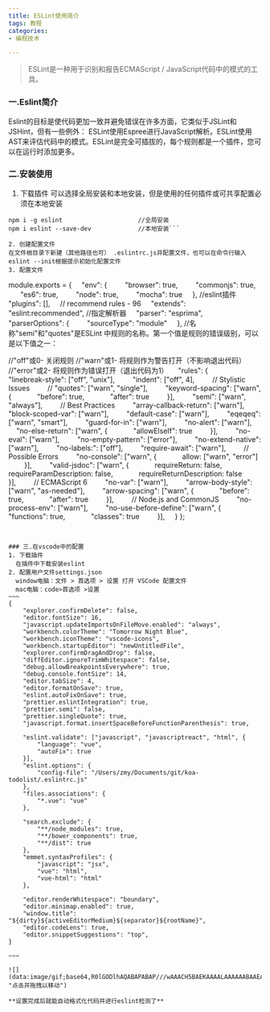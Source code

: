 ```yaml
---
title: ESLint使用简介
tags: 教程
categories: 
- 编程技术

---
```


> ESLint是一种用于识别和报告ECMAScript / JavaScript代码中的模式的工具。
<!--more-->
### 一.Eslint简介
Eslint的目标是使代码更加一致并避免错误在许多方面，它类似于JSLint和JSHint，但有一些例外：
ESLint使用Espree进行JavaScript解析。ESLint使用AST来评估代码中的模式。ESLint是完全可插拔的，每个规则都是一个插件，您可以在运行时添加更多。
### 二.安装使用
1. 下载插件
  可以选择全局安装和本地安装，但是使用的任何插件或可共享配置必须在本地安装
  ```
  npm i -g eslint                     //全局安装
  npm i eslint --save-dev             //本地安装```

2. 创建配置文件
  在文件根目录下新建（其他路径也可） .eslintrc.js并配置文件，也可以在命令行输入eslint --init根据提示初始化配置文件  
3. 配置文件
```
module.exports = {
    "env": {
        "browser": true,
        "commonjs": true,
        "es6": true,
        "node": true,
        "mocha": true
    },
//eslint插件
    "plugins": [],
    // recommend rules - 96
    "extends": "eslint:recommended",
//指定解析器
    "parser": "esprima",
    "parserOptions": {
        "sourceType": "module"
    },
//名称"semi"和"quotes"是ESLint 中规则的名称。第一个值是规则的错误级别，可以是以下值之一：

//"off"或0- 关闭规则
//"warn"或1- 将规则作为警告打开（不影响退出代码）
//"error"或2- 将规则作为错误打开（退出代码为1）
    "rules": {
        "linebreak-style": ["off", "unix"],
        "indent": ["off", 4],
        // Stylistic Issues
        // "quotes": ["warn", "single"],
        "keyword-spacing": ["warn", {
            "before": true,
            "after": true
        }],
        "semi": ["warn", "always"],
        // Best Practices
        "array-callback-return": ["warn"],
        "block-scoped-var": ["warn"],
        "default-case": ["warn"],
        "eqeqeq": ["warn", "smart"],
        "guard-for-in": ["warn"],
        "no-alert": ["warn"],
        "no-else-return": ["warn", {
            "allowElseIf": true
        }],
        "no-eval": ["warn"],
        "no-empty-pattern": ["error"],
        "no-extend-native": ["warn"],
        "no-labels:": ["off"],
        "require-await": ["warn"],
        // Possible Errors
        "no-console": ["warn", {
            allow: ["warn", "error"]
        }],
        "valid-jsdoc": ["warn", {
            requireReturn: false,
            requireParamDescription: false,
            requireReturnDescription: false
        }],
        // ECMAScript 6
        "no-var": ["warn"],
        "arrow-body-style": ["warn", "as-needed"],
        "arrow-spacing": ["warn", {
            "before": true,
            "after": true
        }],
        // Node.js and CommonJS
        "no-process-env": ["warn"],
        "no-use-before-define": ["warn", {
            "functions": true,
            "classes": true
        }],
    }
};
```


### 三.在vscode中的配置
1. 下载插件
  在插件中下载安装eslint  
2. 配置用户文件settings.json
  window电脑：文件 > 首选项 > 设置 打开 VSCode 配置文件
  mac电脑：code>首选项 >设置
~~~
{
    "explorer.confirmDelete": false,
    "editor.fontSize": 16,
    "javascript.updateImportsOnFileMove.enabled": "always",
    "workbench.colorTheme": "Tomorrow Night Blue",
    "workbench.iconTheme": "vscode-icons",
    "workbench.startupEditor": "newUntitledFile",
    "explorer.confirmDragAndDrop": false,
    "diffEditor.ignoreTrimWhitespace": false,
    "debug.allowBreakpointsEverywhere": true,
    "debug.console.fontSize": 14,
    "editor.tabSize": 4,
    "editor.formatOnSave": true,
    "eslint.autoFixOnSave": true,
    "prettier.eslintIntegration": true,
    "prettier.semi": false,
    "prettier.singleQuote": true,
    "javascript.format.insertSpaceBeforeFunctionParenthesis": true,

    "eslint.validate": ["javascript", "javascriptreact", "html", {
        "language": "vue",
        "autoFix": true
    }],
    "eslint.options": {
        "config-file": "/Users/zmy/Documents/git/koa-todolist/.eslintrc.js"
    },
    "files.associations": {
        "*.vue": "vue"
    },

    "search.exclude": {
        "**/node_modules": true,
        "**/bower_components": true,
        "**/dist": true
    },
    "emmet.syntaxProfiles": {
        "javascript": "jsx",
        "vue": "html",
        "vue-html": "html"
    },

    "editor.renderWhitespace": "boundary",
    "editor.minimap.enabled": true,
    "window.title": "${dirty}${activeEditorMedium}${separator}${rootName}",
    "editor.codeLens": true,
    "editor.snippetSuggestions": "top",
}

~~~

![](data:image/gif;base64,R0lGODlhAQABAPABAP///wAAACH5BAEKAAAALAAAAAABAAEAAAICRAEAOw== "点击并拖拽以移动")

**设置完成后就能自动格式化代码并进行eslint检测了**